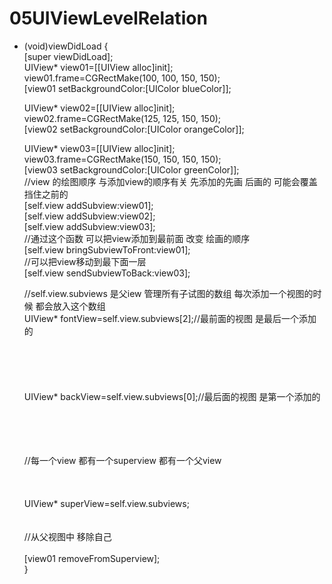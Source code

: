 # 05UIViewLevelRelation


- (void)viewDidLoad {<br/>
    [super viewDidLoad];<br/>
    UIView* view01=[[UIView alloc]init];<br/>
    view01.frame=CGRectMake(100, 100, 150, 150);<br/>
    [view01 setBackgroundColor:[UIColor blueColor]];<br/>
    
    
    UIView* view02=[[UIView alloc]init];<br/>
    view02.frame=CGRectMake(125, 125, 150, 150);<br/>
    [view02 setBackgroundColor:[UIColor orangeColor]];<br/>
    
    UIView* view03=[[UIView alloc]init];<br/>
    view03.frame=CGRectMake(150, 150, 150, 150);<br/>
    [view03 setBackgroundColor:[UIColor greenColor]];<br/>
    //view 的绘图顺序 与添加view的顺序有关  先添加的先画 后画的 可能会覆盖挡住之前的<br/>
    [self.view addSubview:view01];<br/>
    [self.view addSubview:view02];<br/>
    [self.view addSubview:view03];<br/>
    //通过这个函数 可以把view添加到最前面 改变 绘画的顺序<br/>
    [self.view bringSubviewToFront:view01];<br/>
    //可以把view移动到最下面一层<br/>
    [self.view sendSubviewToBack:view03];<br/>
    
    //self.view.subviews 是父iew 管理所有子试图的数组 每次添加一个视图的时候 都会放入这个数组<br/>
    UIView* fontView=self.view.subviews[2];//最前面的视图 是最后一个添加的<br/><br/><br/><br/><br/><br/>
    UIView* backView=self.view.subviews[0];//最后面的视图 是第一个添加的<br/><br/><br/><br/><br/>
    
    //每一个view 都有一个superview 都有一个父view<br/><br/><br/><br/>
    UIView* superView=self.view.subviews;<br/><br/><br/>
    //从父视图中 移除自己<br/><br/>
    [view01 removeFromSuperview];<br/>
}
